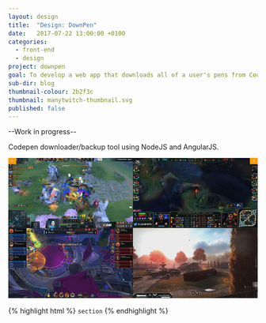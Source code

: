 ```yaml
---
layout: design
title:  "Design: DownPen"
date:   2017-07-22 13:00:00 +0100
categories:
  - front-end
  - design
project: downpen
goal: To develop a web app that downloads all of a user's pens from CodePen.
sub-dir: blog
thumbnail-colour: 2b2f3c
thumbnail: manytwitch-thumbnail.svg
published: false
---
```


--Work in progress--

Codepen downloader/backup tool using NodeJS and AngularJS.

![Manytwitch grid layout with four Twitch streams](/img/manytwitch/manyTwitch3.png)

{% highlight html %}
  <code>section</code>
{% endhighlight %}
